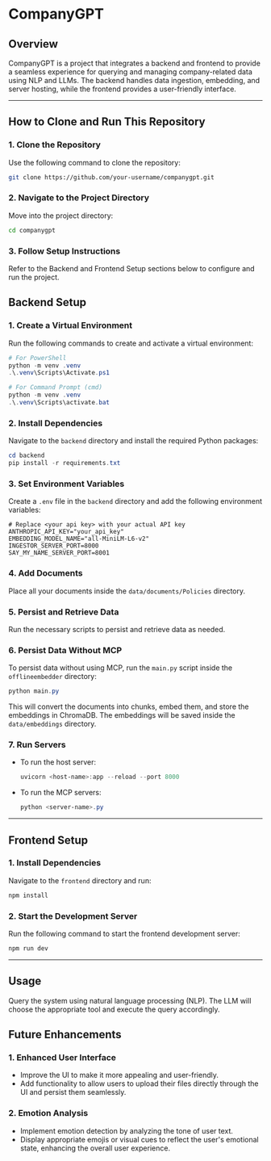 # CompanyGPT

## Overview
CompanyGPT is a project that integrates a backend and frontend to provide a seamless experience for querying and managing company-related data using NLP and LLMs. The backend handles data ingestion, embedding, and server hosting, while the frontend provides a user-friendly interface.

---
## How to Clone and Run This Repository

### 1. Clone the Repository
Use the following command to clone the repository:

```bash
git clone https://github.com/your-username/companygpt.git
```

### 2. Navigate to the Project Directory
Move into the project directory:

```bash
cd companygpt
```

### 3. Follow Setup Instructions
Refer to the Backend and Frontend Setup sections below to configure and run the project.

## Backend Setup
### 1. Create a Virtual Environment
Run the following commands to create and activate a virtual environment:

```powershell
# For PowerShell
python -m venv .venv
.\.venv\Scripts\Activate.ps1

# For Command Prompt (cmd)
python -m venv .venv
.\.venv\Scripts\activate.bat
```

### 2. Install Dependencies
Navigate to the `backend` directory and install the required Python packages:

```powershell
cd backend
pip install -r requirements.txt
```

### 3. Set Environment Variables
Create a `.env` file in the `backend` directory and add the following environment variables:

```
# Replace <your api key> with your actual API key
ANTHROPIC_API_KEY="your_api_key"
EMBEDDING_MODEL_NAME="all-MiniLM-L6-v2"
INGESTOR_SERVER_PORT=8000
SAY_MY_NAME_SERVER_PORT=8001
```

### 4. Add Documents
Place all your documents inside the `data/documents/Policies` directory.

### 5. Persist and Retrieve Data
Run the necessary scripts to persist and retrieve data as needed.

### 6. Persist Data Without MCP
To persist data without using MCP, run the `main.py` script inside the `offlineembedder` directory:

```powershell
python main.py
```

This will convert the documents into chunks, embed them, and store the embeddings in ChromaDB. The embeddings will be saved inside the `data/embeddings` directory.

### 7. Run Servers
- To run the host server:

  ```powershell
  uvicorn <host-name>:app --reload --port 8000
  ```

- To run the MCP servers:

  ```powershell
  python <server-name>.py
  ```

---

## Frontend Setup

### 1. Install Dependencies
Navigate to the `frontend` directory and run:

```powershell
npm install
```

### 2. Start the Development Server
Run the following command to start the frontend development server:

```powershell
npm run dev
```

---

## Usage
Query the system using natural language processing (NLP). The LLM will choose the appropriate tool and execute the query accordingly.



## Future Enhancements

### 1. Enhanced User Interface
- Improve the UI to make it more appealing and user-friendly.
- Add functionality to allow users to upload their files directly through the UI and persist them seamlessly.

### 2. Emotion Analysis
- Implement emotion detection by analyzing the tone of user text.
- Display appropriate emojis or visual cues to reflect the user's emotional state, enhancing the overall user experience.


